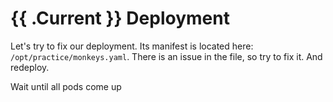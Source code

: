 # {{ .Current }} Deployment

Let's try to fix our deployment. Its manifest is located here: `/opt/practice/monkeys.yaml`.
There is an issue in the file, so try to fix it. And redeploy.

Wait until all pods come up